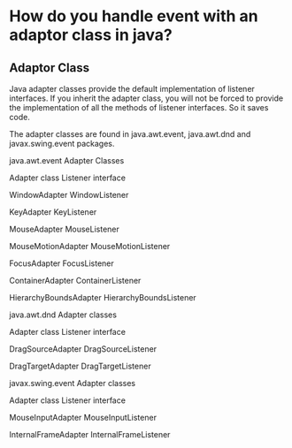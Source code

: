 # How do you handle event with an adaptor class in java?
 ## Adaptor Class
 
Java adapter classes provide the default implementation of listener interfaces. If you inherit the adapter class, 
you will not be forced to provide the implementation of all the methods of listener interfaces. So it saves code.

The adapter classes are found in java.awt.event, java.awt.dnd and javax.swing.event packages.

java.awt.event Adapter Classes

Adapter class	Listener interface

WindowAdapter	WindowListener

KeyAdapter	KeyListener

MouseAdapter	MouseListener

MouseMotionAdapter	MouseMotionListener

FocusAdapter	FocusListener

ContainerAdapter	ContainerListener

HierarchyBoundsAdapter	HierarchyBoundsListener

java.awt.dnd Adapter classes

Adapter class	Listener interface

DragSourceAdapter	DragSourceListener

DragTargetAdapter	DragTargetListener

javax.swing.event Adapter classes

Adapter class	Listener interface

MouseInputAdapter	MouseInputListener

InternalFrameAdapter	InternalFrameListener
